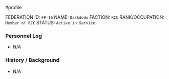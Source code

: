 #profile 

FEDERATION ID: `FP-16`
NAME: `Darkdodo`
FACTION: `RCC`
RANK/OCCUPATION: `Member of RCC`
STATUS: `Active in Service`

### Personnel Log
- N/A

### History / Background
- N/A
